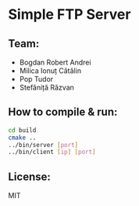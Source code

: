 Simple FTP Server
=====

Team:
----
* Bogdan Robert Andrei
* Milica Ionuț Cătălin
* Pop Tudor
* Stefăniță Răzvan

How to compile & run:
----
```bash
cd build
cmake ..
../bin/server [port]
../bin/client [ip] [port]
```

License:
-----
MIT